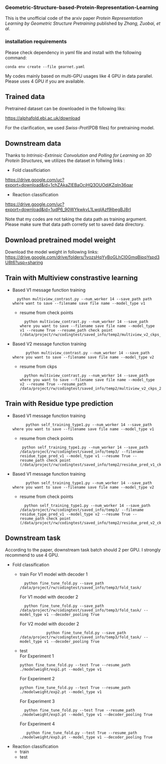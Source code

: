 ### Geometric-Structure-based-Protein-Representation-Learning

This is the unofficial code of the arxiv paper *Protein Representation Learning by Geometric Structure Pretraining* published by *Zhang, Zuobai, et al*.

### installation requirements
Please check dependency in yaml file and install with the following command:

    conda env create --file gearnet.yaml

My codes mainly based on multi-GPU usages like 4 GPU in data parallel. 
Please uses 4 GPU if you are available.

## Trained data 

Pretrained dataset can be downloaded in the following liks:

https://alphafold.ebi.ac.uk/download
  
For the clarification, we used *Swiss-Prot*(PDB files) for pretraining model.

## Downstream data 
Thanks to *Intrinsic-Extrinsic Convolution and Polling for Learning on 3D Protein Structures*, we utilizes the dataset in follwing links :
* Fold classificiation 

https://drive.google.com/uc?export=download&id=1chZAkaZlEBaOcjHQ3OUOdiKZqIn36qar

* Reaction classification 

https://drive.google.com/uc?export=download&id=1udP6_90WYkwkvL1LwqIAzf9ibegBJ8rI
 

Note that my codes are not taking the data path as training argument. Please make sure that data path corretly set to saved data directory.

## Download pretrained model weight

Download the model weight in following links:
https://drive.google.com/drive/folders/1vozsHqYyBoGLhCI0GmqBipqYspd3U8t6?usp=sharing

## Train with Multiview constrastive learning 

* Based V1 message function training

        python multiview_contrast.py --num_worker 14 --save_path path where want to save --filename save file name --model_type v1 
    
    * resume from check points
    
            python multiview_contrast.py --num_worker 14 --save_path where you want to save --filename save file name --model_type v1 --resume True --resume_path check point (/data/project/rw/codingtest/saved_info/temp2/multiview_v2_ckps_1.pt)
* Based V2 message function training

            python multiview_contrast.py --num_worker 14 --save_path where you want to save --filename save file name --model_type v2 
            
    * resume from ckps

            python multiview_contrast.py --num_worker 14 --save_path where you want to save --filename save file name --model_type v2 --resume True --resume_path /data/project/rw/codingtest/saved_info/temp2/multiview_v2_ckps_2.pt

## Train with Residue type prediction 

* Based V1 message function training
            
            python self_training_type1.py --num_worker 14 --save_path where you want to save --filename save file name --model_type v1
           
     * resume from check points

            python self_training_type1.py --num_worker 14 --save_path /data/project/rw/codingtest/saved_info/temp3/ --filename residue_type_pred_v1 --model_type v1 --resume True --resume_path check point (/data/project/rw/codingtest/saved_info/temp2/residue_pred_v1_ckps_1.pt)

* Based V1 message function training 

            python self_training_type1.py --num_worker 14 --save_path where you want to save --filename save file name --model_type v2
            
    * resume from check points

            python self_training_type1.py --num_worker 14 --save_path /data/project/rw/codingtest/saved_info/temp3/ --filename residue_type_pred_v1 --model_type v2 --resume True --resume_path check point (/data/project/rw/codingtest/saved_info/temp2/residue_pred_v2_ckps_1.pt)

## Downstream task 
According to the paper, downstream task batch should 2 per GPU. I strongly recommend to use 4 GPU. 
* Fold classification 
    * train 
        For V1 model with decoder 1
            
            python fine_tune_fold.py --save_path /data/project/rw/codingtest/saved_info/temp3/fold_task/
            
        For V1 model with decoder 2
        
            python fine_tune_fold.py --save_path /data/project/rw/codingtest/saved_info/temp3/fold_task/ --model_type v1 --decoder_pooling True
            
        For V2 model with docoder 2
                      
                      python fine_tune_fold.py --save_path /data/project/rw/codingtest/saved_info/temp3/fold_task/ --model_type v1 --decoder_pooling True
    * test  
          For Experiment 1
          
          python fine_tune_fold.py --test True --resume_path ./modelweight/exp1.pt --model_type v1 
          
         For Experiment 2 
          
          python fine_tune_fold.py --test True --resume_path ./modelweight/exp2.pt --model_type v1 
          
         For Experiment 3
         
            python fine_tune_fold.py --test True --resume_path ./modelweight/exp3.pt --model_type v1 --decoder_pooling True
          
         For Experiment 4
         
             python fine_tune_fold.py --test True --resume_path ./modelweight/exp3.pt --model_type v1 --decoder_pooling True
* Reaction classification
    * train 
    * test 



